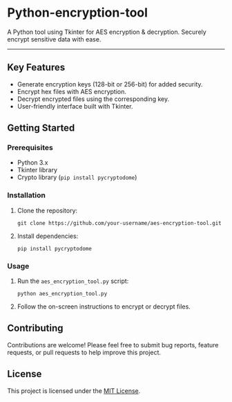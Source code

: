# Python-encryption-tool
A Python tool using Tkinter for AES encryption & decryption. Securely encrypt sensitive data with ease.

---

## Key Features

- Generate encryption keys (128-bit or 256-bit) for added security.
- Encrypt hex files with AES encryption.
- Decrypt encrypted files using the corresponding key.
- User-friendly interface built with Tkinter.

## Getting Started

### Prerequisites

- Python 3.x
- Tkinter library
- Crypto library (`pip install pycryptodome`)

### Installation

1. Clone the repository:

   ```
   git clone https://github.com/your-username/aes-encryption-tool.git
   ```

2. Install dependencies:

   ```
   pip install pycryptodome
   ```

### Usage

1. Run the `aes_encryption_tool.py` script:

   ```
   python aes_encryption_tool.py
   ```

2. Follow the on-screen instructions to encrypt or decrypt files.

## Contributing

Contributions are welcome! Please feel free to submit bug reports, feature requests, or pull requests to help improve this project.

## License

This project is licensed under the [MIT License](LICENSE).
